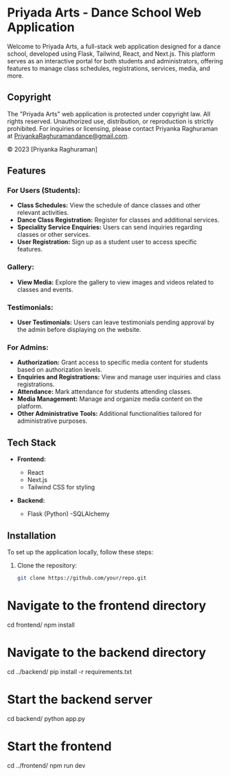# Priyada Arts - Dance School Web Application

Welcome to Priyada Arts, a full-stack web application designed for a dance school, developed using Flask, Tailwind, React, and Next.js. This platform serves as an interactive portal for both students and administrators, offering features to manage class schedules, registrations, services, media, and more.

## Copyright

The "Priyada Arts" web application is protected under copyright law. All rights reserved. Unauthorized use, distribution, or reproduction is strictly prohibited. For inquiries or licensing, please contact Priyanka Raghuraman at PriyankaRaghuramandance@gmail.com.

&copy; 2023 [Priyanka Raghuraman]


## Features

### For Users (Students):

- **Class Schedules:** View the schedule of dance classes and other relevant activities.
- **Dance Class Registration:** Register for classes and additional services.
- **Speciality Service Enquiries:** Users can send inquiries regarding classes or other services.
- **User Registration:** Sign up as a student user to access specific features.

### Gallery:

- **View Media:** Explore the gallery to view images and videos related to classes and events.

### Testimonials:

- **User Testimonials:** Users can leave testimonials pending approval by the admin before displaying on the website.

### For Admins:

- **Authorization:** Grant access to specific media content for students based on authorization levels.
- **Enquiries and Registrations:** View and manage user inquiries and class registrations.
- **Attendance:** Mark attendance for students attending classes.
- **Media Management:** Manage and organize media content on the platform.
- **Other Administrative Tools:** Additional functionalities tailored for administrative purposes.

## Tech Stack

- **Frontend:**
  - React
  - Next.js
  - Tailwind CSS for styling

- **Backend:**
  - Flask (Python)
  -SQLAlchemy

## Installation

To set up the application locally, follow these steps:

1. Clone the repository:
   ```bash
   git clone https://github.com/your/repo.git

# Navigate to the frontend directory
cd frontend/
npm install

# Navigate to the backend directory
cd ../backend/
pip install -r requirements.txt

# Start the backend server
cd backend/
python app.py

# Start the frontend
cd ../frontend/
npm run dev
